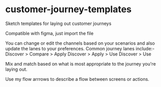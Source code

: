 # customer-journey-templates
Sketch templates for laying out customer journeys

Compatible with figma, just import the file

You can change or edit the channels based on your scenarios and also update the lanes to your preferences. Common journey lanes include:-
Discover > Compare > Apply
Discover > Apply > Use
Discover > Use

Mix and match based on what is most appropriate to the journey you're laying out.

Use my flow arrrows to describe a flow between screens or actions.
